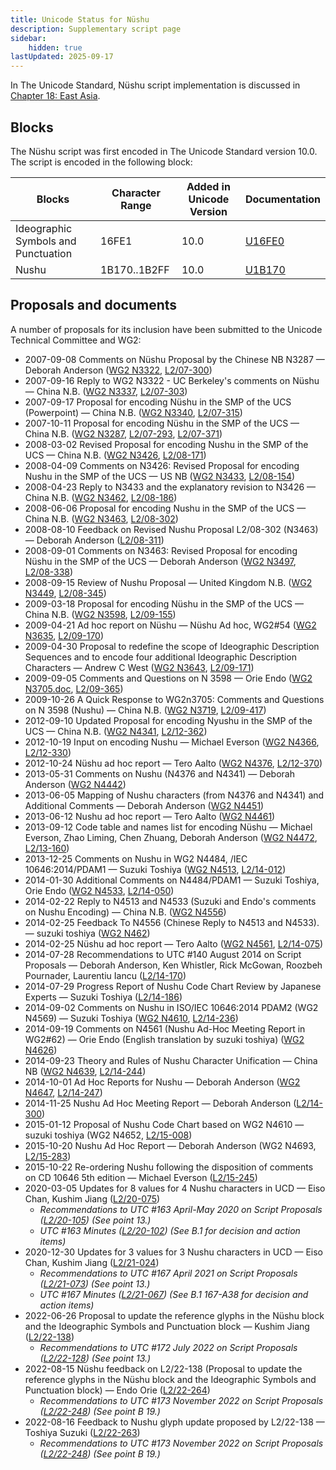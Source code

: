 ```yaml
---
title: Unicode Status for Nüshu
description: Supplementary script page
sidebar:
    hidden: true
lastUpdated: 2025-09-17
---
```


In The Unicode Standard, Nüshu script implementation is discussed in [Chapter 18: East Asia](https://www.unicode.org/versions/latest/core-spec/chapter-18/#G42061).

## Blocks

The Nüshu script was first encoded in The Unicode Standard version 10.0. The script is encoded in the following block:

| Blocks | Character Range | Added in Unicode Version | Documentation |
| ------ | --------------- | ------------------------ | ------------- |
| Ideographic Symbols and Punctuation  |  16FE1  |  10.0  |  [U16FE0](http://www.unicode.org/charts/PDF/U16FE0.pdf)  |
| Nushu  |  1B170..1B2FF  |  10.0  |  [U1B170](http://www.unicode.org/charts/PDF/U1B170.pdf)  |

## Proposals and documents

A number of proposals for its inclusion have been submitted to the Unicode Technical Committee and WG2:
- 2007-09-08 Comments on Nüshu Proposal by the Chinese NB N3287 — Deborah Anderson ([WG2 N3322](https://www.unicode.org/wg2/docs/n3322.pdf), [L2/07-300](http://www.unicode.org/cgi-bin/GetMatchingDocs.pl?L2/07-300))
- 2007-09-16 Reply to WG2 N3322 - UC Berkeley's comments on Nüshu — China N.B. ([WG2 N3337](https://www.unicode.org/wg2/docs/n3337.pdf), [L2/07-303](http://www.unicode.org/cgi-bin/GetMatchingDocs.pl?L2/07-303))
- 2007-09-17 Proposal for encoding Nüshu in the SMP of the UCS (Powerpoint) — China N.B. ([WG2 N3340](https://www.unicode.org/wg2/docs/n3340.pdf), [L2/07-315](http://www.unicode.org/cgi-bin/GetMatchingDocs.pl?L2/07-315))
- 2007-10-11 Proposal for encoding Nüshu in the SMP of the UCS — China N.B. ([WG2 N3287](https://www.unicode.org/wg2/docs/n3287.pdf), [L2/07-293](http://www.unicode.org/cgi-bin/GetMatchingDocs.pl?L2/07-293), [L2/07-371](http://www.unicode.org/cgi-bin/GetMatchingDocs.pl?L2/07-371))
- 2008-03-02 Revised Proposal for encoding Nushu in the SMP of the UCS — China N.B. ([WG2 N3426](https://www.unicode.org/wg2/docs/n3426.pdf), [L2/08-171](http://www.unicode.org/cgi-bin/GetMatchingDocs.pl?L2/08-171))
- 2008-04-09 Comments on N3426: Revised Proposal for encoding Nushu in the SMP of the UCS —         US NB ([WG2 N3433](https://www.unicode.org/wg2/docs/n3433.pdf), [L2/08-154](http://www.unicode.org/cgi-bin/GetMatchingDocs.pl?L2/08-154))
- 2008-04-23 Reply to N3433 and the explanatory revision to N3426 — China N.B. ([WG2 N3462](https://www.unicode.org/wg2/docs/n3462.pdf), [L2/08-186](http://www.unicode.org/cgi-bin/GetMatchingDocs.pl?L2/08-186))
- 2008-06-06 Proposal for encoding Nushu in the SMP of the UCS — China N.B. ([WG2 N3463](https://www.unicode.org/wg2/docs/n3463.pdf), [L2/08-302](http://www.unicode.org/cgi-bin/GetMatchingDocs.pl?L2/08-302))
- 2008-08-10 Feedback on Revised Nushu Proposal L2/08-302 (N3463) — Deborah Anderson ([L2/08-311](http://www.unicode.org/cgi-bin/GetMatchingDocs.pl?L2/08-311))
- 2008-09-01 Comments on N3463: Revised Proposal for encoding Nüshu in the SMP of the UCS — Deborah Anderson ([WG2 N3497](https://www.unicode.org/wg2/docs/n3497.pdf), [L2/08-338](http://www.unicode.org/cgi-bin/GetMatchingDocs.pl?L2/08-338))
- 2008-09-15 Review of Nushu Proposal — United Kingdom N.B. ([WG2 N3449](https://www.unicode.org/wg2/docs/n3449.pdf), [L2/08-345](http://www.unicode.org/cgi-bin/GetMatchingDocs.pl?L2/08-345))
- 2009-03-18 Proposal for encoding Nüshu in the SMP of the UCS — China N.B. ([WG2 N3598](https://www.unicode.org/wg2/docs/n3598.pdf), [L2/09-155](http://www.unicode.org/cgi-bin/GetMatchingDocs.pl?L2/09-155))
- 2009-04-21 Ad hoc report on Nüshu — Nüshu Ad hoc, WG2#54 ([WG2 N3635](https://www.unicode.org/wg2/docs/n3635.pdf), [L2/09-170](http://www.unicode.org/cgi-bin/GetMatchingDocs.pl?L2/09-170))
- 2009-04-30 Proposal to redefine the scope of Ideographic Description Sequences and to encode four additional Ideographic Description Characters — Andrew C West ([WG2 N3643](https://www.unicode.org/wg2/docs/n3643.pdf), [L2/09-171](http://www.unicode.org/cgi-bin/GetMatchingDocs.pl?L2/09-171))
- 2009-09-05 Comments and Questions on N 3598 — Orie Endo ([WG2 N3705.doc](https://www.unicode.org/wg2/docs/n3705.doc), [L2/09-365](http://www.unicode.org/cgi-bin/GetMatchingDocs.pl?L2/09-365))
- 2009-10-26 A Quick Response to WG2n3705: Comments and Questions on N 3598 (Nushu) — China N.B. ([WG2 N3719](https://www.unicode.org/wg2/docs/n3719.pdf), [L2/09-417](http://www.unicode.org/cgi-bin/GetMatchingDocs.pl?L2/09-417))
- 2012-09-10 Updated Proposal for encoding Nyushu in the SMP of the UCS — China N.B. ([WG2 N4341](https://www.unicode.org/wg2/docs/n4341.pdf), [L2/12-362](http://www.unicode.org/cgi-bin/GetMatchingDocs.pl?L2/12-362))
- 2012-10-19 Input on encoding Nushu — Michael Everson ([WG2 N4366](https://www.unicode.org/wg2/docs/n4366.pdf), [L2/12-330](http://www.unicode.org/cgi-bin/GetMatchingDocs.pl?L2/12-330))
- 2012-10-24 Nüshu ad hoc report — Tero Aalto ([WG2 N4376](https://www.unicode.org/wg2/docs/n4376.pdf), [L2/12-370](http://www.unicode.org/cgi-bin/GetMatchingDocs.pl?L2/12-370))
- 2013-05-31 Comments on Nushu (N4376 and N4341) — Deborah Anderson ([WG2 N4442](https://www.unicode.org/wg2/docs/n4442.pdf))
- 2013-06-05 Mapping of Nushu characters (from N4376 and N4341) and Additional Comments — Deborah Anderson ([WG2 N4451](https://www.unicode.org/wg2/docs/n4451.pdf))
- 2013-06-12 Nushu ad hoc report — Tero Aalto ([WG2 N4461](https://www.unicode.org/wg2/docs/n4461.pdf))
- 2013-09-12 Code table and names list for encoding Nüshu — Michael Everson, Zhao Liming, Chen Zhuang, Deborah Anderson ([WG2 N4472](https://www.unicode.org/wg2/docs/n4472.pdf), [L2/13-160](http://www.unicode.org/cgi-bin/GetMatchingDocs.pl?L2/13-160))
- 2013-12-25  Comments on Nushu in WG2 N4484, /IEC 10646:2014/PDAM1 — Suzuki Toshiya ([WG2 N4513](https://www.unicode.org/wg2/docs/n4513.pdf), [L2/14-012](http://www.unicode.org/cgi-bin/GetMatchingDocs.pl?L2/14-012))
- 2014-01-30 Additional Comments on N4484/PDAM1 — Suzuki Toshiya, Orie Endo ([WG2 N4533](https://www.unicode.org/wg2/docs/n4533.pdf), [L2/14-050](http://www.unicode.org/cgi-bin/GetMatchingDocs.pl?L2/14-050))
- 2014-02-22 Reply to N4513 and N4533 (Suzuki and Endo's comments on Nushu Encoding) — China N.B. ([WG2 N4556](https://www.unicode.org/wg2/docs/n4556.pdf))
- 2014-02-25 Feedback To N4556 (Chinese Reply to N4513 and N4533). — suzuki toshiya ([WG2 N462](https://www.unicode.org/wg2/docs/n4562.pdf))
- 2014-02-25 Nüshu ad hoc report — Tero Aalto ([WG2 N4561](https://www.unicode.org/wg2/docs/n4561.pdf), [L2/14-075](http://www.unicode.org/cgi-bin/GetMatchingDocs.pl?L2/14-075))
- 2014-07-28 Recommendations to UTC #140 August 2014 on Script Proposals — Deborah Anderson, Ken Whistler, Rick McGowan, Roozbeh Pournader, Laurentiu Iancu ([L2/14-170](http://www.unicode.org/cgi-bin/GetMatchingDocs.pl?L2/14-170))
- 2014-07-29 Progress Report of Nushu Code Chart Review by Japanese Experts — Suzuki Toshiya  ([L2/14-186](http://www.unicode.org/cgi-bin/GetMatchingDocs.pl?L2/14-186))
- 2014-09-02 Comments on Nushu in ISO/IEC 10646:2014 PDAM2 (WG2 N4569) — Suzuki Toshiya ([WG2 N4610](https://www.unicode.org/wg2/docs/n4610.pdf), [L2/14-236](http://www.unicode.org/cgi-bin/GetMatchingDocs.pl?L2/14-236))
- 2014-09-19 Comments on N4561 (Nushu Ad-Hoc Meeting Report in WG2#62) — Orie Endo (English translation by suzuki toshiya) ([WG2 N4626](https://www.unicode.org/wg2/docs/n4626.pdf))
- 2014-09-23 Theory and Rules of Nushu Character Unification — China NB ([WG2 N4639](https://www.unicode.org/wg2/docs/n4639.pdf), [L2/14-244](http://www.unicode.org/cgi-bin/GetMatchingDocs.pl?L2/14-244))
- 2014-10-01 Ad Hoc Reports for Nushu — Deborah Anderson ([WG2 N4647](https://www.unicode.org/wg2/docs/n4647.pdf), [L2/14-247](http://www.unicode.org/cgi-bin/GetMatchingDocs.pl?L2/14-247))
- 2014-11-25 Nushu Ad Hoc Meeting Report — Deborah Anderson ([L2/14-300](http://www.unicode.org/cgi-bin/GetMatchingDocs.pl?L2/14-300))
- 2015-01-12 Proposal of Nushu Code Chart based on WG2 N4610 — suzuki toshiya (WG2 N4652, [L2/15-008](http://www.unicode.org/cgi-bin/GetMatchingDocs.pl?L2/15-008))
- 2015-10-20 Nushu Ad Hoc Report — Deborah Anderson (WG2 N4693, [L2/15-283](http://www.unicode.org/cgi-bin/GetMatchingDocs.pl?L2/15-283))
- 2015-10-22 Re-ordering Nushu following the disposition of comments on CD 10646 5th edition — Michael Everson ([L2/15-245](http://www.unicode.org/cgi-bin/GetMatchingDocs.pl?L2/15-245))
- 2020-03-05 Updates for 8 values for 4 Nushu characters in UCD — Eiso Chan, Kushim Jiang ([L2/20-075](http://www.unicode.org/cgi-bin/GetMatchingDocs.pl?L2/20-075))
  - _Recommendations to UTC #163 April-May 2020 on Script Proposals ([L2/20-105](https://www.unicode.org/L2/L2020/20105-script-adhoc-rept.pdf)) (See point 13.)_
  - _UTC #163 Minutes ([L2/20-102](https://www.unicode.org/L2/L2020/20102.htm)) (See B.1 for decision and action items)_
- 2020-12-30 Updates for 3 values for 3 Nushu characters in UCD — Eiso Chan, Kushim Jiang ([L2/21-024](http://www.unicode.org/cgi-bin/GetMatchingDocs.pl?L2/21-024))
  - _Recommendations to UTC #167 April 2021 on Script Proposals ([L2/21-073](http://www.unicode.org/L2/L2021/21073-script-adhoc-rept.pdf)) (See point 13.)_
  - _UTC #167 Minutes ([L2/21-067](https://www.unicode.org/L2/L2021/21066.htm)) (See B.1 167-A38 for decision and action items)_
- 2022-06-26 Proposal to update the reference glyphs in the Nüshu block and the Ideographic Symbols and Punctuation block — Kushim Jiang ([L2/22-138](http://www.unicode.org/cgi-bin/GetMatchingDocs.pl?L2/22-138))
  - _Recommendations to UTC #172 July 2022 on Script Proposals ([L2/22-128](http://www.unicode.org/cgi-bin/GetMatchingDocs.pl?L2/22-128)) (See point 13.)_
- 2022-08-15 Nüshu feedback on L2/22-138 (Proposal to update the reference glyphs in the Nüshu block and the Ideographic Symbols and Punctuation block) — Endo Orie ([L2/22-264](http://www.unicode.org/cgi-bin/GetMatchingDocs.pl?L2/22-264))
  - _Recommendations to UTC #173 November 2022 on Script Proposals ([L2/22-248](https://www.unicode.org/cgi-bin/GetMatchingDocs.pl?L2/22-248)) (See point B 19.)_
- 2022-08-16 Feedback to Nushu glyph update proposed by L2/22-138 — Toshiya Suzuki ([L2/22-263](http://www.unicode.org/cgi-bin/GetMatchingDocs.pl?L2/22-263))
  - _Recommendations to UTC #173 November 2022 on Script Proposals ([L2/22-248](https://www.unicode.org/cgi-bin/GetMatchingDocs.pl?L2/22-248)) (See point B 19.)_
